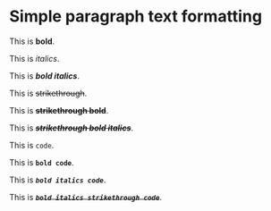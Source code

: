 # Simple paragraph text formatting

This is **bold**.

This is _italics_.

This is _**bold italics**_.

This is ~~strikethrough~~.

This is ~~**strikethrough bold**~~.

This is ~~_**strikethrough bold italics**_~~.

This is `code`.

This is **`bold code`**.

This is _**`bold italics code`**_.

This is ~~_**`bold italics strikethrough code`**_~~.


